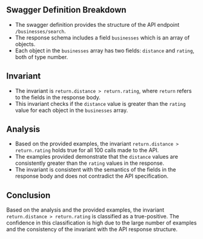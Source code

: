## Swagger Definition Breakdown
- The swagger definition provides the structure of the API endpoint `/businesses/search`.
- The response schema includes a field `businesses` which is an array of objects.
- Each object in the `businesses` array has two fields: `distance` and `rating`, both of type number.

## Invariant
- The invariant is `return.distance > return.rating`, where `return` refers to the fields in the response body.
- This invariant checks if the `distance` value is greater than the `rating` value for each object in the `businesses` array.

## Analysis
- Based on the provided examples, the invariant `return.distance > return.rating` holds true for all 100 calls made to the API.
- The examples provided demonstrate that the `distance` values are consistently greater than the `rating` values in the response.
- The invariant is consistent with the semantics of the fields in the response body and does not contradict the API specification.

## Conclusion
Based on the analysis and the provided examples, the invariant `return.distance > return.rating` is classified as a true-positive. The confidence in this classification is high due to the large number of examples and the consistency of the invariant with the API response structure.
